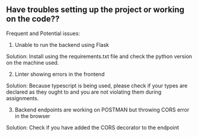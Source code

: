 ## Have troubles setting up the project or working on the code??

Frequent and Potential issues:

1. Unable to run the backend using Flask

Solution:
Install using the requirements.txt file and check the python version on the machine used.

2. Linter showing errors in the frontend

Solution:
Because typescript is being used, please check if your types are declared as they ought to and you are not violating them during assignments.

3. Backend endpoints are working on POSTMAN but throwing CORS error in the browser

Solution:
Check if you have added the CORS decorator to the endpoint
